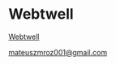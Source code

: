 # Webtwell

[Webtwell](https://mattymroz.github.io/PP_PROJECT/)

[mateuszmroz001@gmail.com](mailto:mateuszmroz001@gmail.com)
